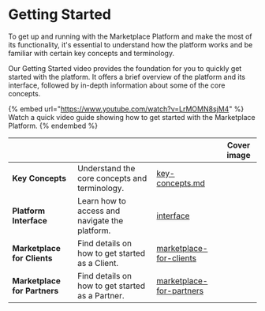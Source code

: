 # Getting Started

To get up and running with the Marketplace Platform and make the most of its functionality, it's essential to understand how the platform works and be familiar with certain key concepts and terminology.

Our Getting Started video provides the foundation for you to quickly get started with the platform. It offers a brief overview of the platform and its interface, followed by in-depth information about some of the core concepts.&#x20;

{% embed url="https://www.youtube.com/watch?v=LrMOMN8sjM4" %}
Watch a quick video guide showing how to get started with the Marketplace Platform.
{% endembed %}

<table data-card-size="large" data-view="cards"><thead><tr><th></th><th></th><th data-hidden data-card-target data-type="content-ref"></th><th data-hidden data-card-cover data-type="image">Cover image</th></tr></thead><tbody><tr><td><strong>Key Concepts</strong></td><td>Understand the core concepts and terminology.</td><td><a href="key-concepts.md">key-concepts.md</a></td><td></td></tr><tr><td><strong>Platform Interface</strong></td><td>Learn how to access and navigate the platform.</td><td><a href="interface/">interface</a></td><td></td></tr><tr><td><strong>Marketplace for Clients</strong></td><td>Find details on how to get started as a Client.</td><td><a href="marketplace-for-clients/">marketplace-for-clients</a></td><td></td></tr><tr><td><strong>Marketplace for Partners</strong></td><td>Find details on how to get started as a Partner.</td><td><a href="marketplace-for-partners/">marketplace-for-partners</a></td><td></td></tr></tbody></table>
